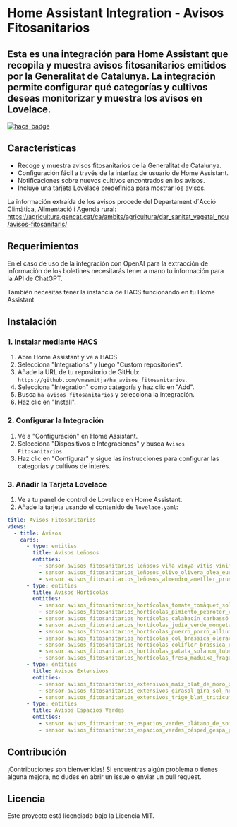 # Home Assistant Integration - Avisos Fitosanitarios

Esta es una integración para Home Assistant que recopila y muestra avisos fitosanitarios emitidos por la Generalitat de Catalunya. La integración permite configurar qué categorías y cultivos deseas monitorizar y muestra los avisos en Lovelace.
---

[![hacs_badge](https://img.shields.io/badge/HACS-Default-orange.svg?style=for-the-badge)](https://github.com/custom-components/hacs)

## Características

- Recoge y muestra avisos fitosanitarios de la Generalitat de Catalunya.
- Configuración fácil a través de la interfaz de usuario de Home Assistant.
- Notificaciones sobre nuevos cultivos encontrados en los avisos.
- Incluye una tarjeta Lovelace predefinida para mostrar los avisos.

La información extraída de los avisos procede del Departament d´Acció Climàtica, Alimentació i Agenda rural: https://agricultura.gencat.cat/ca/ambits/agricultura/dar_sanitat_vegetal_nou/avisos-fitosanitaris/

## Requerimientos

En el caso de uso de la integración con OpenAI para la extracción de información de los boletines necesitarás tener a mano tu información para la API de ChatGPT.

También necesitas tener la instancia de HACS funcionando en tu Home Assistant

## Instalación

### 1. Instalar mediante HACS

1. Abre Home Assistant y ve a HACS.
2. Selecciona "Integrations" y luego "Custom repositories".
3. Añade la URL de tu repositorio de GitHub: `https://github.com/vmasmitja/ha_avisos_fitosanitarios`.
4. Selecciona "Integration" como categoría y haz clic en "Add".
5. Busca `ha_avisos_fitosanitarios` y selecciona la integración.
6. Haz clic en "Install".

### 2. Configurar la Integración

1. Ve a "Configuración" en Home Assistant.
2. Selecciona "Dispositivos e Integraciones" y busca `Avisos Fitosanitarios`.
3. Haz clic en "Configurar" y sigue las instrucciones para configurar las categorías y cultivos de interés.

### 3. Añadir la Tarjeta Lovelace

1. Ve a tu panel de control de Lovelace en Home Assistant.
2. Añade la tarjeta usando el contenido de `lovelace.yaml`:

```yaml
title: Avisos Fitosanitarios
views:
  - title: Avisos
    cards:
      - type: entities
        title: Avisos Leñosos
        entities:
          - sensor.avisos_fitosanitarios_leñosos_viña_vinya_vitis_vinifera
          - sensor.avisos_fitosanitarios_leñosos_olivo_olivera_olea_europaea
          - sensor.avisos_fitosanitarios_leñosos_almendro_ametller_prunus_dulcis
      - type: entities
        title: Avisos Hortícolas
        entities:
          - sensor.avisos_fitosanitarios_hortícolas_tomate_tomàquet_solanum_lycopersicum
          - sensor.avisos_fitosanitarios_hortícolas_pimiento_pebroter_capsicum_annuum
          - sensor.avisos_fitosanitarios_hortícolas_calabacín_carbassó_cucurbita_pepo
          - sensor.avisos_fitosanitarios_hortícolas_judía_verde_mongeta_phaseolus_vulgaris
          - sensor.avisos_fitosanitarios_hortícolas_puerro_porro_allium_ampeloprasum_var_porrum
          - sensor.avisos_fitosanitarios_hortícolas_col_brassica_oleracea_var_capitata
          - sensor.avisos_fitosanitarios_hortícolas_coliflor_brassica_oleracea_var_botrytis
          - sensor.avisos_fitosanitarios_hortícolas_patata_solanum_tuberosum
          - sensor.avisos_fitosanitarios_hortícolas_fresa_maduixa_fragaria_x_ananassa
      - type: entities
        title: Avisos Extensivos
        entities:
          - sensor.avisos_fitosanitarios_extensivos_maíz_blat_de_moro_zea_mays
          - sensor.avisos_fitosanitarios_extensivos_girasol_gira_sol_helianthus_annuus
          - sensor.avisos_fitosanitarios_extensivos_trigo_blat_triticum_spp
      - type: entities
        title: Avisos Espacios Verdes
        entities:
          - sensor.avisos_fitosanitarios_espacios_verdes_plátano_de_sombra_plataner_platanus_x_hispanica
          - sensor.avisos_fitosanitarios_espacios_verdes_césped_gespa_poaceae
```
## Contribución

¡Contribuciones son bienvenidas! Si encuentras algún problema o tienes alguna mejora, no dudes en abrir un issue o enviar un pull request.

## Licencia

Este proyecto está licenciado bajo la Licencia MIT.
